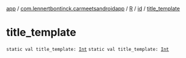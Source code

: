 [app](../../../index.md) / [com.lennertbontinck.carmeetsandroidapp](../../index.md) / [R](../index.md) / [id](index.md) / [title_template](./title_template.md)

# title_template

`static val title_template: `[`Int`](https://kotlinlang.org/api/latest/jvm/stdlib/kotlin/-int/index.html)
`static val title_template: `[`Int`](https://kotlinlang.org/api/latest/jvm/stdlib/kotlin/-int/index.html)